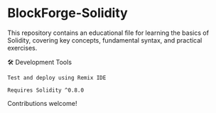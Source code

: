 # BlockForge-Solidity
This repository contains an educational file for learning the basics of Solidity, covering key concepts, fundamental syntax, and practical exercises.

🛠 Development Tools

    Test and deploy using Remix IDE

    Requires Solidity ^0.8.0

Contributions welcome!
